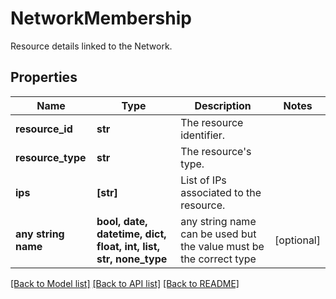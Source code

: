 # NetworkMembership

Resource details linked to the Network.

## Properties
Name | Type | Description | Notes
------------ | ------------- | ------------- | -------------
**resource_id** | **str** | The resource identifier. | 
**resource_type** | **str** | The resource&#39;s type. | 
**ips** | **[str]** | List of IPs associated to the resource. | 
**any string name** | **bool, date, datetime, dict, float, int, list, str, none_type** | any string name can be used but the value must be the correct type | [optional]

[[Back to Model list]](../README.md#documentation-for-models) [[Back to API list]](../README.md#documentation-for-api-endpoints) [[Back to README]](../README.md)


